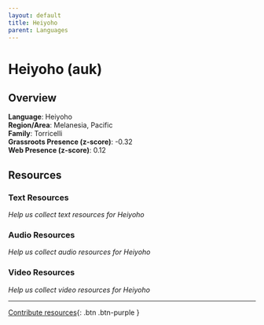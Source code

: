 ```yaml
---
layout: default
title: Heiyoho
parent: Languages
---
```


# Heiyoho (auk)

## Overview

**Language**: Heiyoho  
**Region/Area**: Melanesia, Pacific  
**Family**: Torricelli  
**Grassroots Presence (z-score)**: -0.32  
**Web Presence (z-score)**: 0.12  

## Resources

### Text Resources
*Help us collect text resources for Heiyoho*

### Audio Resources
*Help us collect audio resources for Heiyoho*

### Video Resources
*Help us collect video resources for Heiyoho*

---

[Contribute resources](https://forms.office.com/e/1SfLJx3u1r){: .btn .btn-purple }
